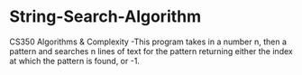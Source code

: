 # String-Search-Algorithm
CS350 Algorithms &amp; Complexity 
-This program takes in a number n, then a pattern and searches n lines of text for the pattern returning either the index at which the pattern is found, or -1.
